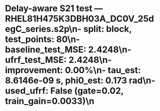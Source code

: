 # Delay-aware S21 test — RHEL81H475K3DBH03A_DC0V_25degC_series.s2p\n- split: block, test_points: 80\n- baseline_test_MSE: 2.4248\n- ufrf_test_MSE: 2.4248\n- improvement: 0.00%\n- tau_est: 8.6146e-09 s, phi0_est: 0.173 rad\n- used_ufrf: False (gate=0.02, train_gain=0.0033)\n